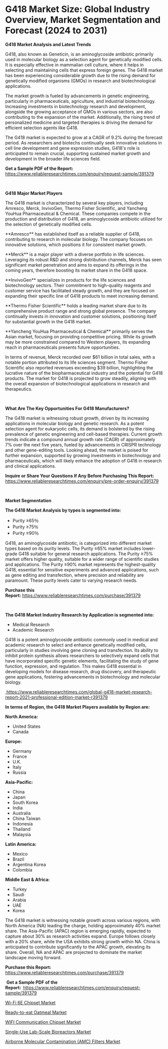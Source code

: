 <p><h1>G418 Market Size: Global Industry Overview, Market Segmentation and Forecast (2024 to 2031)</h1></p><p><strong>G418 Market Analysis and Latest Trends</strong></p>
<p><p>G418, also known as Geneticin, is an aminoglycoside antibiotic primarily used in molecular biology as a selection agent for genetically modified cells. It is especially effective in mammalian cell culture, where it helps in selecting and maintaining cells that express foreign genes. The G418 market has been experiencing considerable growth due to the rising demand for genetically modified organisms (GMOs) in research and biotechnological applications.</p><p>The market growth is fueled by advancements in genetic engineering, particularly in pharmaceuticals, agriculture, and industrial biotechnology. Increasing investments in biotechnology research and development, alongside the growing acceptance of GMOs in various sectors, are also contributing to the expansion of the market. Additionally, the rising trend of personalized medicine and targeted therapies is driving the demand for efficient selection agents like G418.</p><p>The G418 market is expected to grow at a CAGR of 9.2% during the forecast period. As researchers and biotechs continually seek innovative solutions in cell line development and gene expression studies, G418's role is anticipated to remain crucial, supporting sustained market growth and development in the broader life sciences field.</p></p>
<p><strong>Get a Sample PDF of the Report:&nbsp;</strong> <a href="https://www.reliableresearchtimes.com/enquiry/request-sample/391379?utm_campaign=1776&utm_medium=2&utm_source=Github&utm_content=ia&utm_term=26102024&utm_id=g418">https://www.reliableresearchtimes.com/enquiry/request-sample/391379</a></p>
<p>&nbsp;</p>
<p><strong>G418 Major Market Players</strong></p>
<p><p>The G418 market is characterized by several key players, including Amresco, Merck, InvivoGen, Thermo Fisher Scientific, and Yancheng YouHua Pharmaceutical & Chemical. These companies compete in the production and distribution of G418, an aminoglycoside antibiotic utilized for the selection of genetically modified cells.</p><p>**Amresco** has established itself as a reliable supplier of G418, contributing to research in molecular biology. The company focuses on innovative solutions, which positions it for consistent market growth. </p><p>**Merck** is a major player with a diverse portfolio in life sciences. Leveraging its robust R&D and strong distribution channels, Merck has seen significant market penetration and aims to expand its offerings in the coming years, therefore boosting its market share in the G418 space. </p><p>**InvivoGen** specializes in products for the life sciences and biotechnology sectors. Their commitment to high-quality reagents and customer service has facilitated steady growth, and they are focused on expanding their specific line of G418 products to meet increasing demand.</p><p>**Thermo Fisher Scientific** holds a leading market share due to its comprehensive product range and strong global presence. The company continually invests in innovation and customer solutions, positioning itself for substantial growth in the G418 market.</p><p>**Yancheng YouHua Pharmaceutical & Chemical** primarily serves the Asian market, focusing on providing competitive pricing. While its growth may be more constrained compared to Western players, its expanding reach in pharmaceuticals presents future opportunities.</p><p>In terms of revenue, Merck recorded over $61 billion in total sales, with a notable portion attributed to its life sciences segment. Thermo Fisher Scientific also reported revenues exceeding $39 billion, highlighting the lucrative nature of the biopharmaceutical industry and the potential for G418 products. The market for G418 is projected to grow steadily, aligning with the overall expansion of biotechnological applications in research and therapeutics.</p></p>
<p>&nbsp;</p>
<p><strong>What Are The Key Opportunities For G418 Manufacturers?</strong></p>
<p><p>The G418 market is witnessing robust growth, driven by its increasing applications in molecular biology and genetic research. As a potent selection agent for eukaryotic cells, its demand is bolstered by the rising prevalence of genetic engineering and cell-based therapies. Current growth trends indicate a compound annual growth rate (CAGR) of approximately 7% over the next five years, fueled by advancements in CRISPR technology and other gene-editing tools. Looking ahead, the market is poised for further expansion, supported by growing investments in biotechnology and pharmaceuticals, which will likely enhance the adoption of G418 in research and clinical applications.</p></p>
<p><strong>Inquire or Share Your Questions If Any Before Purchasing This Report:</strong> <a href="https://www.reliableresearchtimes.com/enquiry/pre-order-enquiry/391379?utm_campaign=1776&utm_medium=2&utm_source=Github&utm_content=ia&utm_term=26102024&utm_id=g418">https://www.reliableresearchtimes.com/enquiry/pre-order-enquiry/391379</a></p>
<p>&nbsp;</p>
<p><strong>Market Segmentation</strong></p>
<p><strong>The G418 Market Analysis by types is segmented into:</strong></p>
<p><ul><li>Purity ≥65％</li><li>Purity ≥75％</li><li>Purity ≥90％</li></ul></p>
<p><p>G418, an aminoglycoside antibiotic, is categorized into different market types based on its purity levels. The Purity ≥65% market includes lower-grade G418 suitable for general research applications. The Purity ≥75% market offers higher quality, suitable for a wider range of scientific studies and applications. The Purity ≥90% market represents the highest-quality G418, essential for sensitive experiments and advanced applications, such as gene editing and transfection, where precision and reliability are paramount. These purity levels cater to varying research needs.</p></p>
<p><strong>Purchase this Report:&nbsp;</strong><a href="https://www.reliableresearchtimes.com/purchase/391379?utm_campaign=1776&utm_medium=2&utm_source=Github&utm_content=ia&utm_term=26102024&utm_id=g418">https://www.reliableresearchtimes.com/purchase/391379</a></p>
<p>&nbsp;</p>
<p><strong>The G418 Market Industry Research by Application is segmented into:</strong></p>
<p><ul><li>Medical Research</li><li>Academic Research</li></ul></p>
<p><p>G418 is a potent aminoglycoside antibiotic commonly used in medical and academic research to select and enhance genetically modified cells, particularly in studies involving gene cloning and transfection. Its ability to inhibit protein synthesis allows researchers to selectively expand cells that have incorporated specific genetic elements, facilitating the study of gene function, expression, and regulation. This makes G418 essential in developing models for disease research, drug discovery, and therapeutic gene applications, fostering advancements in biotechnology and molecular biology.</p></p>
<p><a href="https://www.reliableresearchtimes.com/global-g418-market-research-report-2021-professional-edition-market-r391379?utm_campaign=1776&utm_medium=2&utm_source=Github&utm_content=ia&utm_term=26102024&utm_id=g418">&nbsp;https://www.reliableresearchtimes.com/global-g418-market-research-report-2021-professional-edition-market-r391379</a></p>
<p><strong>In terms of Region, the G418 Market Players available by Region are:</strong></p>
<p>
    <p> <strong> North America: </strong>
        <ul>
            <li>United States</li>
            <li>Canada</li>
        </ul>
        </p> 
    <p> <strong> Europe: </strong>
        <ul>
            <li>Germany</li>
            <li>France</li>
            <li>U.K.</li>
            <li>Italy</li>
            <li>Russia</li>
        </ul>
        </p> 
    <p> <strong> Asia-Pacific: </strong>
        <ul>
            <li>China</li>
            <li>Japan</li>
            <li>South Korea</li>
            <li>India</li>
            <li>Australia</li>
            <li>China Taiwan</li>
            <li>Indonesia</li>
            <li>Thailand</li>
            <li>Malaysia</li>
        </ul>
        </p> 
    <p> <strong> Latin America: </strong>
        <ul>
            <li>Mexico</li>
            <li>Brazil</li>
            <li>Argentina Korea</li>
            <li>Colombia</li>
        </ul>
        </p> 
    <p> <strong> Middle East & Africa: </strong>
        <ul>
            <li>Turkey</li>
            <li>Saudi</li>
            <li>Arabia</li>
            <li>UAE</li>
            <li>Korea</li>
        </ul>
    </p>
    </p>
<p><p>The G418 market is witnessing notable growth across various regions, with North America (NA) leading the charge, holding approximately 40% market share. The Asia-Pacific (APAC) region is emerging rapidly, expected to capture about 30% as research activities expand. Europe follows closely with a 20% share, while the USA exhibits strong growth within NA. China is anticipated to contribute significantly to the APAC growth, elevating its share. Overall, NA and APAC are projected to dominate the market landscape moving forward.</p></p>
<p><strong>Purchase this Report: </strong><a href="https://www.reliableresearchtimes.com/purchase/391379?utm_campaign=1776&utm_medium=2&utm_source=Github&utm_content=ia&utm_term=26102024&utm_id=g418">https://www.reliableresearchtimes.com/purchase/391379</a></p>
<p>&nbsp;<strong>Get a Sample PDF of the Report:&nbsp;&nbsp;</strong><a href="https://www.reliableresearchtimes.com/enquiry/request-sample/391379?utm_campaign=1776&utm_medium=2&utm_source=Github&utm_content=ia&utm_term=26102024&utm_id=g418">https://www.reliableresearchtimes.com/enquiry/request-sample/391379</a></p>
<p><strong></strong></p>
<p><p><a href="https://www.linkedin.com/pulse/market-dynamics-future-trends-global-wi-fi-6e-chipset-sector-oy4sc?utm_campaign=1776&utm_medium=2&utm_source=Github&utm_content=ia&utm_term=26102024&utm_id=g418">Wi-Fi 6E Chipset Market</a></p><p><a href="https://www.linkedin.com/pulse/exploring-ready-to-eat-oatmeal-market-dynamics-revenue-analysis-vtmqf?utm_campaign=1776&utm_medium=2&utm_source=Github&utm_content=ia&utm_term=26102024&utm_id=g418">Ready-to-eat Oatmeal Market</a></p><p><a href="https://www.linkedin.com/pulse/wifi-communication-chipset-market-size-share-competitive-landscape-kvd2c?utm_campaign=1776&utm_medium=2&utm_source=Github&utm_content=ia&utm_term=26102024&utm_id=g418">WIFI Communication Chipset Market</a></p><p><a href="https://www.linkedin.com/pulse/insights-single-use-lab-scale-bioreactors-industry-market-bw6lf?utm_campaign=1776&utm_medium=2&utm_source=Github&utm_content=ia&utm_term=26102024&utm_id=g418">Single-Use Lab-Scale Bioreactors Market</a></p><p><a href="https://www.linkedin.com/pulse/airborne-molecular-contamination-amc-filters-industry-insights-hkcmc?utm_campaign=1776&utm_medium=2&utm_source=Github&utm_content=ia&utm_term=26102024&utm_id=g418">Airborne Molecular Contamination (AMC) Filters Market</a></p></p>